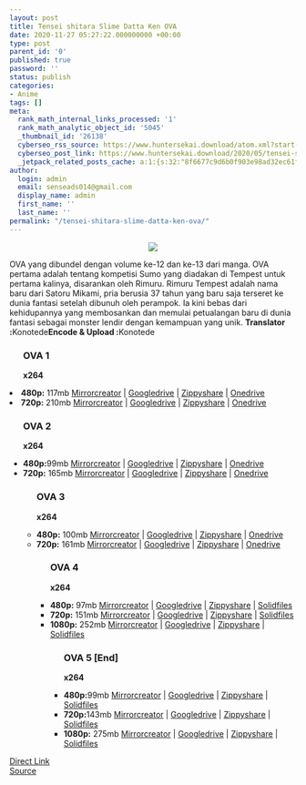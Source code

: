 ```yaml
---
layout: post
title: Tensei shitara Slime Datta Ken OVA
date: 2020-11-27 05:27:22.000000000 +00:00
type: post
parent_id: '0'
published: true
password: ''
status: publish
categories:
- Anime
tags: []
meta:
  rank_math_internal_links_processed: '1'
  rank_math_analytic_object_id: '5045'
  _thumbnail_id: '26138'
  cyberseo_rss_source: https://www.huntersekai.download/atom.xml?start-index=151&max-results=150
  cyberseo_post_link: https://www.huntersekai.download/2020/05/tensei-shitara-slime-datta-ken-ova-03.html
  _jetpack_related_posts_cache: a:1:{s:32:"8f6677c9d6b0f903e98ad32ec61f8deb";a:2:{s:7:"expires";i:1657631104;s:7:"payload";a:3:{i:0;a:1:{s:2:"id";i:26166;}i:1;a:1:{s:2:"id";i:27118;}i:2;a:1:{s:2:"id";i:26162;}}}}
author:
  login: admin
  email: senseads014@gmail.com
  display_name: admin
  first_name: ''
  last_name: ''
permalink: "/tensei-shitara-slime-datta-ken-ova/"
---
```

<p> <a class="popup" data-target="38793"></a>
<div dir="ltr" style="text-align: left;" trbidi="on">
<div class="separator" style="clear: both; text-align: center;"><a href="https://3.bp.blogspot.com/-Bd9AoKZ1vAU/Xr2MdimIswI/AAAAAAAAHaQ/Px6RKE_dlh4J4xEMtQSZeNYPx7LO5kuzwCLcBGAsYHQ/s1600/ova4.jpg" imageanchor="1" style="margin-left: 1em; margin-right: 1em;"><img border="0" data-original-height="301" data-original-width="225" src="{{ site.baseurl }}/assets/2020/11/ova4.jpg" /></a></div>
<p>OVA yang dibundel dengan volume ke-12 dan ke-13 dari manga. OVA pertama adalah tentang kompetisi Sumo yang diadakan di Tempest untuk pertama kalinya, disarankan oleh Rimuru. Rimuru Tempest adalah nama baru dari Satoru Mikami, pria berusia 37 tahun yang baru saja terseret ke dunia fantasi setelah dibunuh oleh perampok. Ia kini bebas dari kehidupannya yang membosankan dan memulai petualangan baru di dunia fantasi sebagai monster lendir dengan kemampuan yang unik.<a name="more"></a>
<pekerja><b>Translator :</b><span>Konotede</span><b>Encode & Upload :</b><span>Konotede</span>
<div class="dl">
<ul />
<h3>OVA 1</h3>
<p><strong>x264</strong> </div>
<li><b>480p:</b> <span id="size">117mb</span> <a href="https://semawur.com/pNRZ5mMyqd">Mirrorcreator</a> | <a href="https://semawur.com/Gedk">Googledrive</a> | <a href="https://semawur.com/l3Gm">Zippyshare</a> | <a href="https://semawur.com/7CNfQTTB1Uxv">Onedrive</a></li>
<li><b>720p:</b> <span id="size">210mb</span> <a href="https://semawur.com/Z1eVm5no">Mirrorcreator</a> | <a href="https://semawur.com/NqZ">Googledrive</a> | <a href="https://semawur.com/E9SvM">Zippyshare</a> | <a href="https://semawur.com/LCpVdJWW5kQ">Onedrive</a></li>
<ul />
<h3>OVA 2</h3>
<p><strong>x264</strong>
<li><b>480p:</b><span id="size">99mb</span> <a href="https://semawur.com/tmQbHRA">Mirrorcreator</a> | <a href="https://semawur.com/0k5">Googledrive</a> | <a href="https://semawur.com/W7vrfl">Zippyshare</a> | <a href="https://semawur.com/f0rbRjt">Onedrive</a></li>
<li><b>720p:</b> <span id="size">165mb</span> <a href="https://semawur.com/hC0sZny">Mirrorcreator</a> | <a href="https://semawur.com/OyoBza">Googledrive</a> | <a href="https://semawur.com/EVst8qUs">Zippyshare</a> | <a href="https://semawur.com/j8E920">Onedrive</a></li>
<ul />
<h3>OVA 3</h3>
<p><strong>x264</strong>
<li><b>480p:</b> <span id="size">100mb</span> <a href="https://semawur.com/odoeJLjm">Mirrorcreator</a> | <a href="https://semawur.com/K5yvUv">Googledrive</a> | <a href="https://semawur.com/0uV">Zippyshare</a> | <a href="https://semawur.com/ET2pjKs">Onedrive</a></li>
<li><b>720p:</b> <span id="size">161mb</span> <a href="https://semawur.com/ZmBDCl5XY5UB">Mirrorcreator</a> | <a href="https://semawur.com/Grrf3KNZo4">Googledrive</a> | <a href="https://semawur.com/TerdIZm">Zippyshare</a> | <a href="https://semawur.com/Sds">Onedrive</a></li>
<ul />
<h3>OVA 4</h3>
<p><strong>x264</strong>
<li><b>480p:</b> <span id="size">97mb</span> <a href="https://semawur.com/n2IEsBzQ">Mirrorcreator</a> | <a href="https://semawur.com/HJOw">Googledrive</a> | <a href="https://semawur.com/kvsU0B">Zippyshare</a> | <a href="https://semawur.com/Hr6HjN">Solidfiles</a></li>
<li><b>720p:</b> <span id="size">151mb</span> <a href="https://semawur.com/CjHaz4jH">Mirrorcreator</a> | <a href="https://semawur.com/oeOOOmEIWb5">Googledrive</a> | <a href="https://semawur.com/n4JHe">Zippyshare</a> | <a href="https://semawur.com/EVI3jatKVh">Solidfiles</a></li>
<li><b>1080p:</b> <span id="size">252mb</span> <a href="https://semawur.com/0QI1">Mirrorcreator</a> | <a href="https://semawur.com/ftmMtBZ3o">Googledrive</a> | <a href="https://semawur.com/CHBjnK">Zippyshare</a> | <a href="https://semawur.com/FbZL05dUIXiQ">Solidfiles</a></li>
<ul />
<h3>OVA 5 [End]</h3>
<p><strong>x264</strong>
<li><b>480p:</b><span id="size">99mb</span> <a href="https://semawur.com/MisF">Mirrorcreator</a> | <a href="https://semawur.com/d4zc1RgL">Googledrive</a> | <a href="https://semawur.com/x7OCG">Zippyshare</a> | <a href="https://semawur.com/1HubOS">Solidfiles</a></li>
<li><b>720p:</b><span id="size">143mb</span> <a href="https://semawur.com/CHwG">Mirrorcreator</a> | <a href="https://semawur.com/tKwGFdEGuz">Googledrive</a> | <a href="https://semawur.com/XRnQXX">Zippyshare</a> | <a href="https://semawur.com/V0LUfIIBN">Solidfiles</a></li>
<li><b>1080p:</b> <span id="size">275mb</span> <a href="https://semawur.com/oxbuJKMPF">Mirrorcreator</a> | <a href="https://semawur.com/boYOP32jQGBw">Googledrive</a> | <a href="https://semawur.com/JfkWlcoVmEfn">Zippyshare</a> | <a href="https://semawur.com/ueeEJNNtzgD">Solidfiles</a></li>
</pekerja></div>
<link rel="stylesheet" href="https://cdnjs.cloudflare.com/ajax/libs/font-awesome/4.7.0/css/font-awesome.min.css" />
<div class="divbtn"> <a href="https://handymansurrender.com/fihup8buzv?key=94550f7ce39444073321dde3b8782f97" class="btn"><i class="fa fa-download"></i> Direct Link</a> <br /><a href="https://www.huntersekai.download/2020/05/tensei-shitara-slime-datta-ken-ova-03.html">Source</a> </div>
